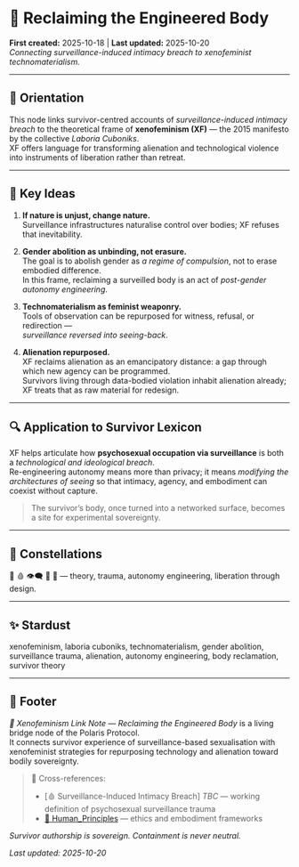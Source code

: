 # 🪬 Reclaiming the Engineered Body  
**First created:** 2025-10-18 | **Last updated:** 2025-10-20  
*Connecting surveillance-induced intimacy breach to xenofeminist technomaterialism.*

---

## 🧭 Orientation  
This node links survivor-centred accounts of *surveillance-induced intimacy breach* to the theoretical frame of **xenofeminism (XF)** — the 2015 manifesto by the collective *Laboria Cuboniks*.  
XF offers language for transforming alienation and technological violence into instruments of liberation rather than retreat.

---

## 🧩 Key Ideas  

1. **If nature is unjust, change nature.**  
   Surveillance infrastructures naturalise control over bodies; XF refuses that inevitability.  

2. **Gender abolition as unbinding, not erasure.**  
   The goal is to abolish gender as *a regime of compulsion*, not to erase embodied difference.  
   In this frame, reclaiming a surveilled body is an act of *post-gender autonomy engineering*.  

3. **Technomaterialism as feminist weaponry.**  
   Tools of observation can be repurposed for witness, refusal, or redirection —  
   *surveillance reversed into seeing-back*.  

4. **Alienation repurposed.**  
   XF reclaims alienation as an emancipatory distance: a gap through which new agency can be programmed.  
   Survivors living through data-bodied violation inhabit alienation already; XF treats that as raw material for redesign.  

---

## 🔍 Application to Survivor Lexicon  

XF helps articulate how **psychosexual occupation via surveillance** is both a *technological and ideological breach*.  
Re-engineering autonomy means more than privacy; it means *modifying the architectures of seeing* so that intimacy, agency, and embodiment can coexist without capture.

> The survivor’s body, once turned into a networked surface, becomes a site for experimental sovereignty.

---

## 🌌 Constellations  
🪬 🩸 👁️‍🗨️ 🧠 🔮 — theory, trauma, autonomy engineering, liberation through design.

---

## ✨ Stardust  
xenofeminism, laboria cuboniks, technomaterialism, gender abolition, surveillance trauma, alienation, autonomy engineering, body reclamation, survivor theory

---

## 🏮 Footer  
*🪬 Xenofeminism Link Note — Reclaiming the Engineered Body* is a living bridge node of the Polaris Protocol.  
It connects survivor experience of surveillance-based sexualisation with xenofeminist strategies for repurposing technology and alienation toward bodily sovereignty.

> 📡 Cross-references:
> 
> - [🩸 Surveillance-Induced Intimacy Breach] *TBC* — working definition of psychosexual surveillance trauma  
> - [🌱 Human_Principles](../../Big_Picture_Protocols/🫀_Our_Hearts_Our_Minds/🌱_Human_Principles) — ethics and embodiment frameworks  

*Survivor authorship is sovereign. Containment is never neutral.*  

_Last updated: 2025-10-20_
